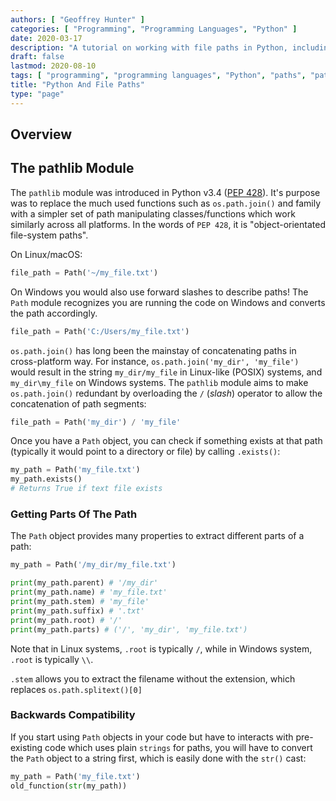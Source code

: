 ```yaml
---
authors: [ "Geoffrey Hunter" ]
categories: [ "Programming", "Programming Languages", "Python" ]
date: 2020-03-17
description: "A tutorial on working with file paths in Python, including the pathlib module."
draft: false
lastmod: 2020-08-10
tags: [ "programming", "programming languages", "Python", "paths", "pathlib", "PEP 428" ]
title: "Python And File Paths"
type: "page"
---
```


## Overview

## The pathlib Module

The `pathlib` module was introduced in Python v3.4 ([PEP 428](https://www.python.org/dev/peps/pep-0428/)). It's purpose was to replace the much used functions such as `os.path.join()` and family with a simpler set of path manipulating classes/functions which work similarly across all platforms. In the words of `PEP 428`, it is "object-orientated file-system paths". 

On Linux/macOS:

```python
file_path = Path('~/my_file.txt')
```

On Windows you would also use forward slashes to describe paths! The `Path` module recognizes you are running the code on Windows and converts the path accordingly.

```python
file_path = Path('C:/Users/my_file.txt')
```

`os.path.join()` has long been the mainstay of concatenating paths in cross-platform way. For instance, `os.path.join('my_dir', 'my_file')` would result in the string `my_dir/my_file` in Linux-like (POSIX) systems, and `my_dir\my_file` on Windows systems. The `pathlib` module aims to make `os.path.join()` redundant by overloading the `/` (_slash_) operator to allow the concatenation of path segments:

```python
file_path = Path('my_dir') / 'my_file'
```

Once you have a `Path` object, you can check if something exists at that path (typically it would point to a directory or file) by calling `.exists()`:

```python
my_path = Path('my_file.txt')
my_path.exists()
# Returns True if text file exists
```

### Getting Parts Of The Path

The `Path` object provides many properties to extract different parts of a path:

```python
my_path = Path('/my_dir/my_file.txt')

print(my_path.parent) # '/my_dir'
print(my_path.name) # 'my_file.txt'
print(my_path.stem) # 'my_file'
print(my_path.suffix) # '.txt'
print(my_path.root) # '/'
print(my_path.parts) # ('/', 'my_dir', 'my_file.txt')
```

Note that in Linux systems, `.root` is typically `/`, while in Windows system, `.root` is typically `\\`.

`.stem` allows you to extract the filename without the extension, which replaces `os.path.splitext()[0]`

### Backwards Compatibility

If you start using `Path` objects in your code but have to interacts with pre-existing code which uses plain `strings` for paths, you will have to convert the `Path` object to a string first, which is easily done with the `str()` cast:

```python
my_path = Path('my_file.txt')
old_function(str(my_path))
```
